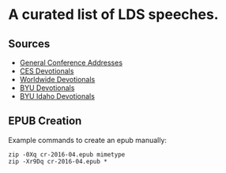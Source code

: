 # A curated list of LDS speeches.

## Sources

- [General Conference Addresses](https://www.lds.org/general-conference/conferences?lang=eng)
- [CES Devotionals](https://www.lds.org/broadcasts/archive/ces-devotionals/2014/01?lang=eng)
- [Worldwide Devotionals](https://www.lds.org/broadcasts/archive/worldwide-devotionals/2016/01?lang=eng)
- [BYU Devotionals](https://speeches.byu.edu)
- [BYU Idaho Devotionals](https://web.byui.edu/devotionalsandspeeches/)

## EPUB Creation

Example commands to create an epub manually:

    zip -0Xq cr-2016-04.epub mimetype
    zip -Xr9Dq cr-2016-04.epub *
